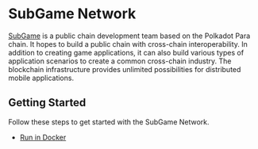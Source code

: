 # SubGame Network

[SubGame](https://www.subgame.org/) is a public chain development team based on the Polkadot Para chain. It hopes to build a public chain with cross-chain interoperability. In addition to creating game applications, it can also build various types of application scenarios to create a common cross-chain industry. The blockchain infrastructure provides unlimited possibilities for distributed mobile applications.

## Getting Started

Follow these steps to get started with the SubGame Network.

- [Run in Docker](./docker_run.md)